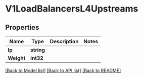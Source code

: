 # V1LoadBalancersL4Upstreams

## Properties

Name | Type | Description | Notes
------------ | ------------- | ------------- | -------------
**Ip** | **string** |  | 
**Weight** | **int32** |  | 

[[Back to Model list]](../README.md#documentation-for-models) [[Back to API list]](../README.md#documentation-for-api-endpoints) [[Back to README]](../README.md)


